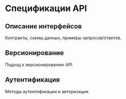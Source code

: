 # Спецификации API

## Описание интерфейсов
Контракты, схемы данных, примеры запросов/ответов.

## Версионирование
Подход к версионированию API.

## Аутентификация
Методы аутентификации и авторизации.
